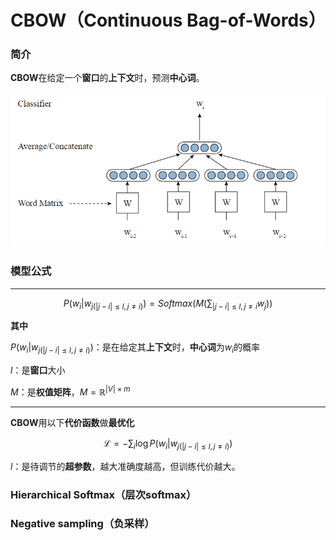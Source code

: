 # CBOW（Continuous Bag-of-Words）

### 简介

**CBOW**在给定一个**窗口**的**上下文**时，预测**中心词**。



![](.\CBOW.png)



### 模型公式

***

$$P(w_i|w_{j(|j-i|\le l,j\neq i)})=Softmax(M(\sum_{|j-i|\le l,j\neq i}w_j))$$

**其中**

$P(w_i|w_{j(|j-i|\le l,j\neq i)})$：是在给定其**上下文**时，**中心词**为$w_i$的概率

$l$：是**窗口**大小

$M$：是**权值矩阵**，$M=\mathbb{R}^{|V|\times m}$

***

**CBOW**用以下**代价函数**做**最优化**

$$\mathscr{L}=-\sum_{i}\log P(w_i|w_{j(|j-i|\le l,j\neq i)})$$

$l$：是待调节的**超参数**，越大准确度越高，但训练代价越大。



### Hierarchical Softmax（层次softmax）

### Negative sampling（负采样）

